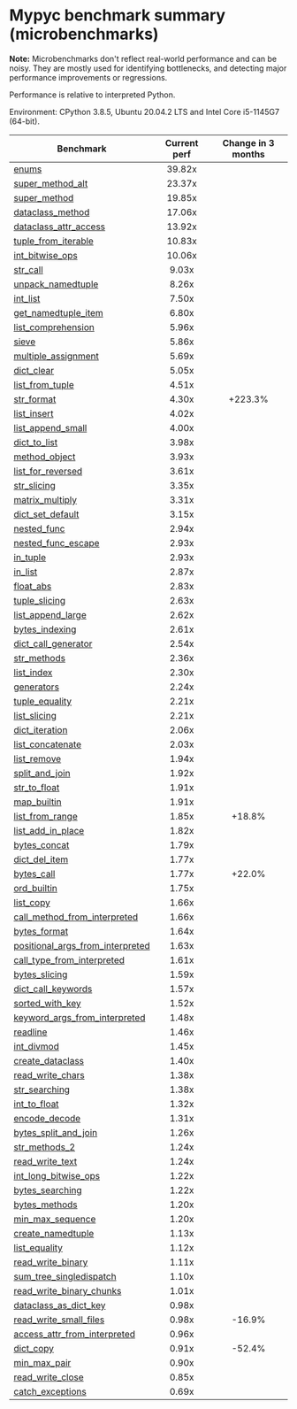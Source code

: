 # Mypyc benchmark summary (microbenchmarks)

**Note:** Microbenchmarks don't reflect real-world performance and can be noisy.
           They are mostly used for identifying bottlenecks, and detecting major performance
           improvements or regressions.

Performance is relative to interpreted Python.

Environment: CPython 3.8.5, Ubuntu 20.04.2 LTS and Intel Core i5-1145G7 (64-bit).

| Benchmark | Current perf | Change in 3 months |
| --- | :---: | :---: |
| [enums](benchmarks/enums.md) | 39.82x |  |
| [super_method_alt](benchmarks/super_method_alt.md) | 23.37x |  |
| [super_method](benchmarks/super_method.md) | 19.85x |  |
| [dataclass_method](benchmarks/dataclass_method.md) | 17.06x |  |
| [dataclass_attr_access](benchmarks/dataclass_attr_access.md) | 13.92x |  |
| [tuple_from_iterable](benchmarks/tuple_from_iterable.md) | 10.83x |  |
| [int_bitwise_ops](benchmarks/int_bitwise_ops.md) | 10.06x |  |
| [str_call](benchmarks/str_call.md) | 9.03x |  |
| [unpack_namedtuple](benchmarks/unpack_namedtuple.md) | 8.26x |  |
| [int_list](benchmarks/int_list.md) | 7.50x |  |
| [get_namedtuple_item](benchmarks/get_namedtuple_item.md) | 6.80x |  |
| [list_comprehension](benchmarks/list_comprehension.md) | 5.96x |  |
| [sieve](benchmarks/sieve.md) | 5.86x |  |
| [multiple_assignment](benchmarks/multiple_assignment.md) | 5.69x |  |
| [dict_clear](benchmarks/dict_clear.md) | 5.05x |  |
| [list_from_tuple](benchmarks/list_from_tuple.md) | 4.51x |  |
| [str_format](benchmarks/str_format.md) | 4.30x | +223.3% |
| [list_insert](benchmarks/list_insert.md) | 4.02x |  |
| [list_append_small](benchmarks/list_append_small.md) | 4.00x |  |
| [dict_to_list](benchmarks/dict_to_list.md) | 3.98x |  |
| [method_object](benchmarks/method_object.md) | 3.93x |  |
| [list_for_reversed](benchmarks/list_for_reversed.md) | 3.61x |  |
| [str_slicing](benchmarks/str_slicing.md) | 3.35x |  |
| [matrix_multiply](benchmarks/matrix_multiply.md) | 3.31x |  |
| [dict_set_default](benchmarks/dict_set_default.md) | 3.15x |  |
| [nested_func](benchmarks/nested_func.md) | 2.94x |  |
| [nested_func_escape](benchmarks/nested_func_escape.md) | 2.93x |  |
| [in_tuple](benchmarks/in_tuple.md) | 2.93x |  |
| [in_list](benchmarks/in_list.md) | 2.87x |  |
| [float_abs](benchmarks/float_abs.md) | 2.83x |  |
| [tuple_slicing](benchmarks/tuple_slicing.md) | 2.63x |  |
| [list_append_large](benchmarks/list_append_large.md) | 2.62x |  |
| [bytes_indexing](benchmarks/bytes_indexing.md) | 2.61x |  |
| [dict_call_generator](benchmarks/dict_call_generator.md) | 2.54x |  |
| [str_methods](benchmarks/str_methods.md) | 2.36x |  |
| [list_index](benchmarks/list_index.md) | 2.30x |  |
| [generators](benchmarks/generators.md) | 2.24x |  |
| [tuple_equality](benchmarks/tuple_equality.md) | 2.21x |  |
| [list_slicing](benchmarks/list_slicing.md) | 2.21x |  |
| [dict_iteration](benchmarks/dict_iteration.md) | 2.06x |  |
| [list_concatenate](benchmarks/list_concatenate.md) | 2.03x |  |
| [list_remove](benchmarks/list_remove.md) | 1.94x |  |
| [split_and_join](benchmarks/split_and_join.md) | 1.92x |  |
| [str_to_float](benchmarks/str_to_float.md) | 1.91x |  |
| [map_builtin](benchmarks/map_builtin.md) | 1.91x |  |
| [list_from_range](benchmarks/list_from_range.md) | 1.85x | +18.8% |
| [list_add_in_place](benchmarks/list_add_in_place.md) | 1.82x |  |
| [bytes_concat](benchmarks/bytes_concat.md) | 1.79x |  |
| [dict_del_item](benchmarks/dict_del_item.md) | 1.77x |  |
| [bytes_call](benchmarks/bytes_call.md) | 1.77x | +22.0% |
| [ord_builtin](benchmarks/ord_builtin.md) | 1.75x |  |
| [list_copy](benchmarks/list_copy.md) | 1.66x |  |
| [call_method_from_interpreted](benchmarks/call_method_from_interpreted.md) | 1.66x |  |
| [bytes_format](benchmarks/bytes_format.md) | 1.64x |  |
| [positional_args_from_interpreted](benchmarks/positional_args_from_interpreted.md) | 1.63x |  |
| [call_type_from_interpreted](benchmarks/call_type_from_interpreted.md) | 1.61x |  |
| [bytes_slicing](benchmarks/bytes_slicing.md) | 1.59x |  |
| [dict_call_keywords](benchmarks/dict_call_keywords.md) | 1.57x |  |
| [sorted_with_key](benchmarks/sorted_with_key.md) | 1.52x |  |
| [keyword_args_from_interpreted](benchmarks/keyword_args_from_interpreted.md) | 1.48x |  |
| [readline](benchmarks/readline.md) | 1.46x |  |
| [int_divmod](benchmarks/int_divmod.md) | 1.45x |  |
| [create_dataclass](benchmarks/create_dataclass.md) | 1.40x |  |
| [read_write_chars](benchmarks/read_write_chars.md) | 1.38x |  |
| [str_searching](benchmarks/str_searching.md) | 1.38x |  |
| [int_to_float](benchmarks/int_to_float.md) | 1.32x |  |
| [encode_decode](benchmarks/encode_decode.md) | 1.31x |  |
| [bytes_split_and_join](benchmarks/bytes_split_and_join.md) | 1.26x |  |
| [str_methods_2](benchmarks/str_methods_2.md) | 1.24x |  |
| [read_write_text](benchmarks/read_write_text.md) | 1.24x |  |
| [int_long_bitwise_ops](benchmarks/int_long_bitwise_ops.md) | 1.22x |  |
| [bytes_searching](benchmarks/bytes_searching.md) | 1.22x |  |
| [bytes_methods](benchmarks/bytes_methods.md) | 1.20x |  |
| [min_max_sequence](benchmarks/min_max_sequence.md) | 1.20x |  |
| [create_namedtuple](benchmarks/create_namedtuple.md) | 1.13x |  |
| [list_equality](benchmarks/list_equality.md) | 1.12x |  |
| [read_write_binary](benchmarks/read_write_binary.md) | 1.11x |  |
| [sum_tree_singledispatch](benchmarks/sum_tree_singledispatch.md) | 1.10x |  |
| [read_write_binary_chunks](benchmarks/read_write_binary_chunks.md) | 1.01x |  |
| [dataclass_as_dict_key](benchmarks/dataclass_as_dict_key.md) | 0.98x |  |
| [read_write_small_files](benchmarks/read_write_small_files.md) | 0.98x | -16.9% |
| [access_attr_from_interpreted](benchmarks/access_attr_from_interpreted.md) | 0.96x |  |
| [dict_copy](benchmarks/dict_copy.md) | 0.91x | -52.4% |
| [min_max_pair](benchmarks/min_max_pair.md) | 0.90x |  |
| [read_write_close](benchmarks/read_write_close.md) | 0.85x |  |
| [catch_exceptions](benchmarks/catch_exceptions.md) | 0.69x |  |

